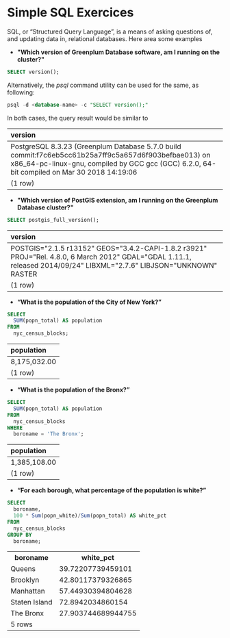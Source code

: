# Simple SQL Exercices
SQL, or “Structured Query Language”, is a means of asking questions of, and updating data in, relational databases. Here area some examples
- **"Which version of Greenplum Database software, am I running on the cluster?"**
```sql
SELECT version();
```
Alternatively, the *psql* command utility can be used for the same, as following:
```sql
psql -d <database-name> -c "SELECT version();"
```

In both cases, the query result would be similar to

| version |
| :---    |
| PostgreSQL 8.3.23 (Greenplum Database 5.7.0 build commit:f7c6eb5cc61b25a7ff9c5a657d6f903befbae013) on x86_64-pc-linux-gnu, compiled by GCC gcc (GCC) 6.2.0, 64-bit compiled on Mar 30 2018 14:19:06 |
| (1 row) |

- **"Which version of PostGIS extension, am I running on the Greenplum Database cluster?"**
```sql
SELECT postgis_full_version();
```

| version |
| :---    |
| POSTGIS="2.1.5 r13152" GEOS="3.4.2-CAPI-1.8.2 r3921" PROJ="Rel. 4.8.0, 6 March 2012" GDAL="GDAL 1.11.1, released 2014/09/24" LIBXML="2.7.6" LIBJSON="UNKNOWN" RASTER |
| (1 row) |

- **“What is the population of the City of New York?”**
```sql
SELECT
  SUM(popn_total) AS population 
FROM
  nyc_census_blocks;
```

| population |
| :---    |
| 8,175,032.00 |
| (1 row) |

- **“What is the population of the Bronx?”**
```sql
SELECT
  SUM(popn_total) AS population
FROM
  nyc_census_blocks
WHERE
  boroname = 'The Bronx';
```

| population |
| :---    |
| 1,385,108.00 |
| (1 row) |

- **“For each borough, what percentage of the population is white?”**
```sql
SELECT
  boroname,
  100 * Sum(popn_white)/Sum(popn_total) AS white_pct
FROM
  nyc_census_blocks
GROUP BY 
  boroname;
```
<table>
  <tr>
    <th>boroname</td>
    <th>white_pct</td>
  <tr>
    <td>Queens</td>
    <td>39.72207739459101</td>
  </tr>
  <tr>
    <td>Brooklyn</td>
    <td>42.80117379326865</td>
  </tr>
  <tr>
    <td>Manhattan</td>
    <td>57.44930394804628</td>
  </tr>
  <tr>
    <td>Staten Island</td>
    <td>72.8942034860154</td>
  </tr>
  <tr>
    <td>The Bronx</td>
    <td>27.903744689944755</td>
  </tr>
  <tr>
    <td colspan="2">5 rows</td>
  </tr>
</table>
